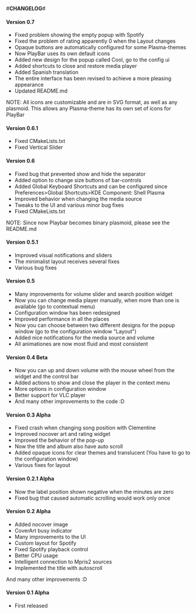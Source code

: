 #**CHANGELOG**#
#### Version 0.7

* Fixed problem showing the empty popup with Spotify
* Fixed the problem of rating apparently 0 when the Layout changes
* Opaque buttons are automatically configured for some Plasma-themes
* Now PlayBar uses its own default icons
* Added new design for the popup called Cool, go to the config ui
* Added shortcuts to close and restore media player
* Added Spanish translation
* The entire interface has been revised to achieve a more pleasing appearance
* Updated README.md

NOTE: All icons are customizable and are in SVG format, as well as any plasmoid. 
This allows any Plasma-theme has its own set of icons for PlayBar

#### Version 0.6.1

* Fixed CMakeLists.txt
* Fixed Vertical Slider

#### Version 0.6

* Fixed bug that prevented show and hide the separator
* Added option to change size buttons of bar-controls
* Added Global Keyboard Shortcuts and can be configured since Preferences>Global Shortcuts>KDE Component: Shell Plasma
* Improved behavior when changing the media source
* Tweaks to the UI and various minor bug fixes
* Fixed CMakeLists.txt

NOTE: Since now Playbar becomes binary plasmoid, please see the README.md

#### Version 0.5.1

* Improved visual notifications and sliders
* The minimalist layout receives several fixes
* Various bug fixes

#### Version 0.5

* Many improvements for volume slider and search position widget
* Now you can change media player manually, when more than one is available (go to contextual menu)
* Configuration window has been redesigned
* Improved performance in all the places
* Now you can choose between two different designs for the popup window (go to the configuration window "Layout")
* Added nice notifications for the media source and volume
* All animationes are now most fluid and most consistent

#### Version 0.4 Beta

* Now you can up and down volume with the mouse wheel from the widget and the control bar
* Added actions to show and close the player in the context menu
* More options in configuration window
* Better support for VLC player
* And many other improvements to the code :D

#### Version 0.3 Alpha

* Fixed crash when changing song position with Clementine
* Improved nocover art and rating widget
* Improved the behavior of the pop-up
* Now the title and album also have auto scroll
* Added opaque icons for clear themes and translucent (You have to go to the configuration window)
* Various fixes for layout

#### Version 0.2.1 Alpha

* Now the label position shown negative when the minutes are zero
* Fixed bug that caused automatic scrolling would work only once

#### Version 0.2 Alpha

* Added nocover image
* CoverArt busy indicator
* Many improvements to the UI
* Custom layout for Spotify
* Fixed Spotify playback control
* Better CPU usage
* Intelligent connection to Mpris2 sources
* Implemented the title with autoscroll

And many other improvements :D

#### Version 0.1 Alpha

* First released
